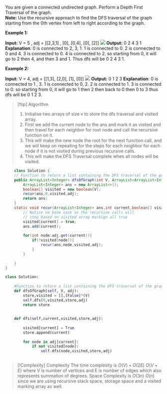 
You are given a connected undirected graph. Perform a Depth First Traversal of the graph.  
**Note:** Use the recursive approach to find the DFS traversal of the graph starting from the 0th vertex from left to right according to the graph.

  
**Example 1:**

**Input:** V = 5 , adj = [[2,3,1] , [0], [0,4], [0], [2]]
![](https://media.geeksforgeeks.org/img-practice/graph-1659528381.png)
**Output:** 0 2 4 3 1
**Explanation**: 
0 is connected to 2, 3, 1.
1 is connected to 0.
2 is connected to 0 and 4.
3 is connected to 0.
4 is connected to 2.
so starting from 0, it will go to 2 then 4,
and then 3 and 1.
Thus dfs will be 0 2 4 3 1.

**Example 2:**

**Input:** V = 4, adj = [[1,3], [2,0], [1], [0]]
![](https://media.geeksforgeeks.org/img-practice/graph(1)-1659528893.png)
**Output:** 0 1 2 3
**Explanation**:
0 is connected to 1 , 3.
1 is connected to 0, 2. 
2 is connected to 1.
3 is connected to 0. 
so starting from 0, it will go to 1 then 2
then back to 0 then 0 to 3
thus dfs will be 0 1 2 3. 


>[!tip] Algorithm
>1. Initialise two arrays of size v to store the dfs traversal and visited array.
>2. First we add the current node to the ans and mark it as visited and then travel for each neighbor for root node and call the recursive function on it.
>3. This will make the new node the root for the next function call, and we will keep on repeating for the steps for each neighbor for each node if it is not visited during previous recursive calls.
>4. This will make the DFS Traversal complete when all nodes will be visited.


```java
	class Solution {
    // Function to return a list containing the DFS traversal of the graph.
    public ArrayList<Integer> dfsOfGraph(int V, ArrayList<ArrayList<Integer>> adj) {
        ArrayList<Integer> ans = new ArrayList<>();
        boolean[] visited = new boolean[V];
        recur(ans,0,visited,adj);
        return ans;
    }
    static void recur(ArrayList<Integer> ans,int current,boolean[] visited,ArrayList<ArrayList<Integer>> adj){
		// Notice no base case as the recursive calls will
		// stop based on visited array markign all true 
        visited[current] = true;
        ans.add(current);
        
        for(int node:adj.get(current)){
            if(!visited[node]){
                recur(ans,node,visited,adj);
            }
        }
        
    }
}
```

```python
class Solution:
    
    #Function to return a list containing the DFS traversal of the graph.
    def dfsOfGraph(self, V, adj):
        store,visited = [],[False]*(V)
        self.dfs(0,visited,store,adj)
        return store
    
    
    def dfs(self,current,visited,store,adj):
        
        visited[current] = True
        store.append(current)
        
        for node in adj[current]:
            if not visited[node]:
                self.dfs(node,visited,store,adj)
        
```

>[!Complexity] Complexity
>The time complexity is $O(V)+O(2E) ~ O(V+E)$ where V is number of vertices and E is number of edges which also represents summation of degrees.
>Space Complexity is $O(3n)~O(n)$ since we are using recursive stack space, storage space and a visited marking array as well.











